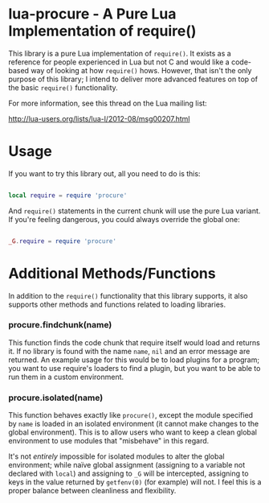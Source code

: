 lua-procure - A Pure Lua Implementation of require()
====================================================

This library is a pure Lua implementation of `require()`.  It exists as a reference
for people experienced in Lua but not C and would like a code-based way of looking
at how `require()` hows.  However, that isn't the only purpose of this library; I intend
to deliver more advanced features on top of the basic `require()` functionality.

For more information, see this thread on the Lua mailing list:

http://lua-users.org/lists/lua-l/2012-08/msg00207.html

Usage
=====

If you want to try this library out, all you need to do is this:

```lua

local require = require 'procure'

```

And `require()` statements in the current chunk will use the pure Lua variant.
If you're feeling dangerous, you could always override the global one:

```lua

_G.require = require 'procure'

```

Additional Methods/Functions
============================

In addition to the `require()` functionality that this library supports, it also
supports other methods and functions related to loading libraries.

### procure.findchunk(name)

This function finds the code chunk that require itself would load and returns it.
If no library is found with the name `name`, `nil` and an error message are returned.
An example usage for this would be to load plugins for a program; you want to use
require's loaders to find a plugin, but you want to be able to run them in a custom
environment.

### procure.isolated(name)

This function behaves exactly like `procure()`, except the module specified by `name`
is loaded in an isolated environment (it cannot make changes to the global environment).
This is to allow users who want to keep a clean global environment to use modules that
"misbehave" in this regard.

It's not *entirely* impossible for isolated modules to alter the global environment; while
naïve global assignment (assigning to a variable not declared with `local`) and assigning
to `_G` will be intercepted, assigning to keys in the value returned by `getfenv(0)` (for
example) will not.  I feel this is a proper balance between cleanliness and flexibility.
